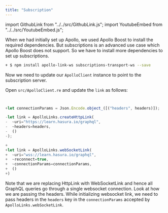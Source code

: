 ```yaml
---
title: "Subscription"
---
```


import GithubLink from "../../src/GithubLink.js";
import YoutubeEmbed from "../../src/YoutubeEmbed.js";

<YoutubeEmbed link="https://www.youtube.com/embed/yZmVWeyoW_4" />

When we had initially set up Apollo, we used Apollo Boost to install the required dependencies. But subscriptions is an advanced use case which Apollo Boost does not support. So we have to install more dependencies to set up subscriptions.

```bash
+ $ npm install apollo-link-ws subscriptions-transport-ws --save
```

Now we need to update our `ApolloClient` instance to point to the subscription server.

Open `src/ApolloClient.re` and update the `link` as follows:

<GithubLink link="https://github.com/hasura/graphql-engine/blob/master/community/learn/graphql-tutorials/tutorials/reason-react-apollo/app-final/src/App.js" text="src/App.js" />

```javascript


+let connectionParams = Json.Encode.object_([("headers", headers)]);

-let link = ApolloLinks.createHttpLink(
-  ~uri="https://learn.hasura.io/graphql",
-  ~headers=headers,
-  ()
-);

+
+let link = ApolloLinks.webSocketLink(
+  ~uri="wss://learn.hasura.io/graphql",
+  ~reconnect=true,
+  ~connectionParams=connectionParams,
+  ()
+)
```

Note that we are replacing HttpLink with WebSocketLink and hence all GraphQL queries go through a single websocket connection. Look at how we are passing the headers. While initializing websocket link, we need to pass headers in the `headers` key in the `connectionParams` accepted by `ApolloLinks.webSocketLink`.
